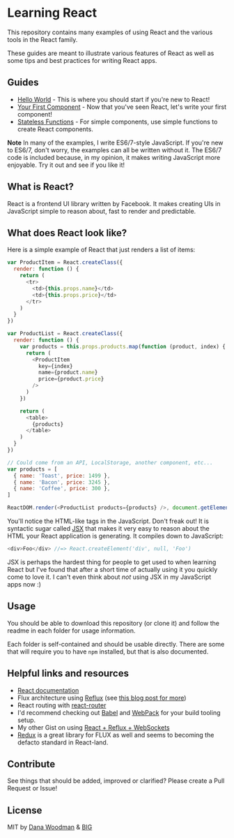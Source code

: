 # Learning React

This repository contains many examples of using React and the various tools in the React family.

These guides are meant to illustrate various features of React as well as some tips and best practices for writing React apps.


## Guides

- [Hello World](hello-world) - This is where you should start if you're new to React!
- [Your First Component](first-component) - Now that you've seen React, let's write your first component!
- [Stateless Functions](stateless-functions) - For simple components, use simple functions to create React components.

**Note** In many of the examples, I write ES6/7-style JavaScript. If you're new to ES6/7, don't worry, the examples can all be written without it. The ES6/7 code is included because, in my opinion, it makes writing JavaScript more enjoyable. Try it out and see if you like it!


## What is React?

React is a frontend UI library written by Facebook. It makes creating UIs in JavaScript simple to reason about, fast to render and predictable.


## What does React look like?

Here is a simple example of React that just renders a list of items:

```js
var ProductItem = React.createClass({
  render: function () {
    return (
      <tr>
        <td>{this.props.name}</td>
        <td>{this.props.price}</td>
      </tr>
    )
  }
})

var ProductList = React.createClass({
  render: function () {
    var products = this.props.products.map(function (product, index) {
      return (
        <ProductItem
          key={index}
          name={product.name}
          price={product.price}
        />
      )
    })

    return (
      <table>
        {products}
      </table>
    )
  }
})

// Could come from an API, LocalStorage, another component, etc...
var products = [
  { name: 'Toast', price: 1499 },
  { name: 'Bacon', price: 3245 },
  { name: 'Coffee', price: 300 },
]

ReactDOM.render(<ProductList products={products} />, document.getElementById('root'))
```

You'll notice the HTML-like tags in the JavaScript. Don't freak out! It is syntactic sugar called [JSX](https://facebook.github.io/react/docs/jsx-in-depth.html) that makes it very easy to reason about the HTML your React application is generating. It compiles down to JavaScript:

```js
<div>Foo</div> //=> React.createElement('div', null, 'Foo')
```

JSX is perhaps the hardest thing for people to get used to when learning React but I've found that after a short time of actually using it you quickly come to love it. I can't even think about *not* using JSX in my JavaScript apps now :)


## Usage

You should be able to download this repository (or clone it) and follow the readme in each folder for usage information.

Each folder is self-contained and should be usable directly. There are some that will require you to have `npm` installed, but that is also documented.


## Helpful links and resources

- [React documentation](http://facebook.github.io/react/docs/getting-started.html)
- Flux architecture using [Reflux](https://github.com/spoike/refluxjs) (see [this blog post for more](http://spoike.ghost.io/deconstructing-reactjss-flux/))
- React routing with [react-router](https://github.com/rackt/react-router)
- I'd recommend checking out [Babel](https://babeljs.io/) and [WebPack](https://webpack.github.io/) for your build tooling setup.
- My other Gist on using [React + Reflux + WebSockets](https://gist.github.com/danawoodman/fa6145ee35caae3cd0a2)
- [Redux](https://github.com/reactjs/redux) is a great library for FLUX as well and seems to becoming the defacto standard in React-land.


## Contribute

See things that should be added, improved or clarified? Please create a Pull Request or Issue!


## License

MIT by [Dana Woodman](http://danawoodman.com) & [BIG](http://builtbybig.com)
